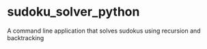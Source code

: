 # sudoku_solver_python

A command line application that solves sudokus using recursion and backtracking
